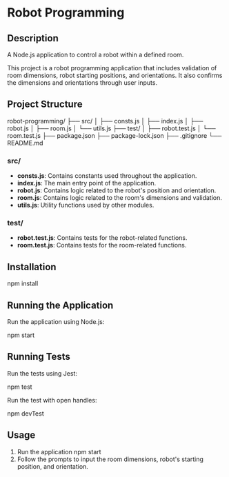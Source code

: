 # Robot Programming

## Description

A Node.js application to control a robot within a defined room.

This project is a robot programming application that includes validation of room dimensions, robot starting positions, and orientations. It also confirms the dimensions and orientations through user inputs.

## Project Structure

robot-programming/
├── src/
│ ├── consts.js
│ ├── index.js
│ ├── robot.js
│ ├── room.js
│ └── utils.js
├── test/
│ ├── robot.test.js
│ └── room.test.js
├── package.json
├── package-lock.json
├── .gitignore
└── README.md

### src/

- **consts.js**: Contains constants used throughout the application.
- **index.js**: The main entry point of the application.
- **robot.js**: Contains logic related to the robot's position and orientation.
- **room.js**: Contains logic related to the room's dimensions and validation.
- **utils.js**: Utility functions used by other modules.

### test/

- **robot.test.js**: Contains tests for the robot-related functions.
- **room.test.js**: Contains tests for the room-related functions.

## Installation
npm install


## Running the Application
Run the application using Node.js:

npm start

## Running Tests
Run the tests using Jest:

npm test

Run the test with open handles:

npm devTest

## Usage

1. Run the application
    npm start
2. Follow the prompts to input the room dimensions, robot's starting position, and orientation.